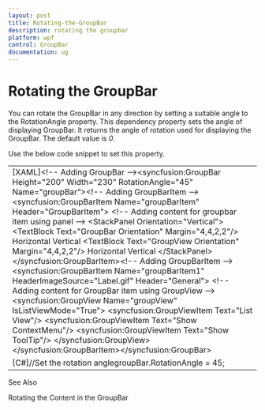 ```yaml
---
layout: post
title: Rotating-the-GroupBar
description: rotating the groupbar
platform: wpf
control: GroupBar
documentation: ug
---
```


# Rotating the GroupBar

You can rotate the GroupBar in any direction by setting a suitable angle to the RotationAngle property. This dependency property sets the angle of displaying GroupBar. It returns the angle of rotation used for displaying the GroupBar. The default value is _0_.

Use the below code snippet to set this property.



<table>
<tr>
<td>
[XAML]&lt;!-- Adding GroupBar --&gt;&lt;syncfusion:GroupBar Height="200" Width="230" RotationAngle="45" Name="groupBar"&gt;&lt;!-- Adding GroupBarItem --&gt;&lt;syncfusion:GroupBarItem Name="groupBarItem" Header="GroupBarItem"&gt;  &lt;!-- Adding content for groupbar item using panel --&gt;  &lt;StackPanel Orientation="Vertical"&gt;    &lt;TextBlock Text="GroupBar Orientation" Margin="4,4,2,2"/&gt;    <RadioButton IsChecked="True" Margin="4,2,2,2">Horizontal</RadioButton>    <RadioButton Margin="4,2,2,2">Vertical</RadioButton>    &lt;TextBlock Text="GroupView Orientation" Margin="4,4,2,2"/&gt;    <RadioButton Margin="4,2,2,2">Horizontal</RadioButton>    <RadioButton IsChecked="True" Margin="4,2,2,2">Vertical</RadioButton>  &lt;/StackPanel&gt;&lt;/syncfusion:GroupBarItem&gt;&lt;!-- Adding GroupBarItem --&gt;&lt;syncfusion:GroupBarItem Name="groupBarItem1" HeaderImageSource="Label.gif" Header="General"&gt;  &lt;!-- Adding content for GroupBar item using GroupView --&gt;  &lt;syncfusion:GroupView Name="groupView" IsListViewMode="True"&gt;    &lt;syncfusion:GroupViewItem Text="List View"/&gt;    &lt;syncfusion:GroupViewItem Text="Show ContextMenu"/&gt;    &lt;syncfusion:GroupViewItem Text="Show ToolTip"/&gt;  &lt;/syncfusion:GroupView&gt;&lt;/syncfusion:GroupBarItem&gt;&lt;/syncfusion:GroupBar&gt;</td></tr>
<tr>
<td>
[C#]//Set the rotation anglegroupBar.RotationAngle = 45; </td></tr>
</table>


See Also

Rotating the Content in the GroupBar

